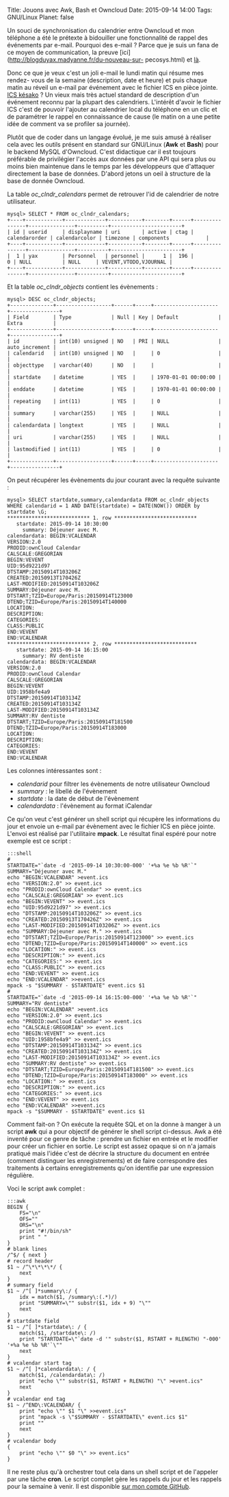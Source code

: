 Title: Jouons avec Awk, Bash et Owncloud
Date: 2015-09-14 14:00
Tags: GNU/Linux
Planet: false

Un souci de synchronisation du calendrier entre Owncloud et mon téléphone a
été le prétexte à bidouiller une fonctionnalité de rappel des événements par
e-mail. Pourquoi des e-mail ? Parce que je suis un fana de ce moyen de
communication, la preuve [ici](http://blogduyax.madyanne.fr/du-nouveau-sur-
pecosys.html) et [là](http://blogduyax.madyanne.fr/srmail.html).

Donc ce que je veux c'est un joli e-mail le lundi matin qui résume mes rendez-
vous de la semaine (description, date et heure) et puis chaque matin au réveil
un e-mail par événement avec le fichier ICS en pièce jointe. [ICS
késako](https://fr.wikipedia.org/wiki/ICalendar) ? Un vieux mais très actuel
standard de description d'un événement reconnu par la plupart des calendriers.
L'intérêt d'avoir le fichier ICS c'est de pouvoir l'ajouter au calendrier
local du téléphone en un clic et de paramétrer le rappel en connaissance de
cause (le matin on a une petite idée de comment va se profiler sa journée).

Plutôt que de coder dans un langage évolué, je me suis amusé à réaliser cela
avec les outils présent en standard sur GNU/Linux (**Awk** et **Bash**) pour
le backend MySQL d'Owncloud. C'est didactique car il est toujours préférable
de privilégier l'accès aux données par une API qui sera plus ou moins bien
maintenue dans le temps par les développeurs que d'attaquer directement la
base de données. D'abord jetons un oeil à structure de la base de donnée
Owncloud.

La table *oc_clndr_calendars* permet de retrouver l'id de calendrier de notre
utilisateur.

    mysql> SELECT * FROM oc_clndr_calendars;
    +----+------------+-------------+-----------+--------+------+---------------+---------------+----------+-----------------------+
    | id | userid     | displayname | uri       | active | ctag | calendarorder | calendarcolor | timezone | components            |
    +----+------------+-------------+-----------+--------+------+---------------+---------------+----------+-----------------------+
    |  1 | yax        | Personnel   | personnel |      1 |  196 |             0 | NULL          | NULL     | VEVENT,VTODO,VJOURNAL |
    +----+------------+-------------+-----------+--------+------+---------------+---------------+----------+-----------------------+

Et la table *oc_clndr_objects* contient les évènements :

    mysql> DESC oc_clndr_objects;
    +--------------+------------------+------+-----+---------------------+----------------+
    | Field        | Type             | Null | Key | Default             | Extra          |
    +--------------+------------------+------+-----+---------------------+----------------+
    | id           | int(10) unsigned | NO   | PRI | NULL                | auto_increment |
    | calendarid   | int(10) unsigned | NO   |     | 0                   |                |
    | objecttype   | varchar(40)      | NO   |     |                     |                |
    | startdate    | datetime         | YES  |     | 1970-01-01 00:00:00 |                |
    | enddate      | datetime         | YES  |     | 1970-01-01 00:00:00 |                |
    | repeating    | int(11)          | YES  |     | 0                   |                |
    | summary      | varchar(255)     | YES  |     | NULL                |                |
    | calendardata | longtext         | YES  |     | NULL                |                |
    | uri          | varchar(255)     | YES  |     | NULL                |                |
    | lastmodified | int(11)          | YES  |     | 0                   |                |
    +--------------+------------------+------+-----+---------------------+----------------+

On peut récupérer les évènements du jour courant avec la requête suivante : 

    mysql> SELECT startdate,summary,calendardata FROM oc_clndr_objects WHERE calendarid = 1 AND DATE(startdate) = DATE(NOW()) ORDER by startdate \G;
    *************************** 1. row ***************************
       startdate: 2015-09-14 10:30:00
         summary: Déjeuner avec M.
    calendardata: BEGIN:VCALENDAR
    VERSION:2.0
    PRODID:ownCloud Calendar
    CALSCALE:GREGORIAN
    BEGIN:VEVENT
    UID:95d9221d97
    DTSTAMP:20150914T103206Z
    CREATED:20150913T170426Z
    LAST-MODIFIED:20150914T103206Z
    SUMMARY:Déjeuner avec M.
    DTSTART;TZID=Europe/Paris:20150914T123000
    DTEND;TZID=Europe/Paris:20150914T140000
    LOCATION:
    DESCRIPTION:
    CATEGORIES:
    CLASS:PUBLIC
    END:VEVENT
    END:VCALENDAR
    *************************** 2. row ***************************
       startdate: 2015-09-14 16:15:00
         summary: RV dentiste
    calendardata: BEGIN:VCALENDAR
    VERSION:2.0
    PRODID:ownCloud Calendar
    CALSCALE:GREGORIAN
    BEGIN:VEVENT
    UID:1958bfe4a9
    DTSTAMP:20150914T103134Z
    CREATED:20150914T103134Z
    LAST-MODIFIED:20150914T103134Z
    SUMMARY:RV dentiste
    DTSTART;TZID=Europe/Paris:20150914T181500
    DTEND;TZID=Europe/Paris:20150914T183000
    LOCATION:
    DESCRIPTION:
    CATEGORIES:
    END:VEVENT
    END:VCALENDAR

Les colonnes intéressantes sont : 

- *calendarid* pour filtrer les évènements de notre utilisateur Owncloud
- *summary* : le libellé de l'évènement 
- *startdate* : la date de début de l'évènement 
- *calendardata* : l'évènement au format iCalendar

Ce qu'on veut c'est générer un shell script qui récupère les informations du
jour et envoie un e-mail par évènement avec le fichier ICS en pièce jointe.
L'envoi est réalisé par l'utilitaire **mpack**. Le résultat final espéré pour
notre exemple est ce script :


    :::shell
    # 
    STARTDATE="`date -d '2015-09-14 10:30:00-000' '+%a %e %b %R'`"
    SUMMARY="Déjeuner avec M."
    echo "BEGIN:VCALENDAR" >event.ics
    echo "VERSION:2.0" >> event.ics
    echo "PRODID:ownCloud Calendar" >> event.ics
    echo "CALSCALE:GREGORIAN" >> event.ics
    echo "BEGIN:VEVENT" >> event.ics
    echo "UID:95d9221d97" >> event.ics
    echo "DTSTAMP:20150914T103206Z" >> event.ics
    echo "CREATED:20150913T170426Z" >> event.ics
    echo "LAST-MODIFIED:20150914T103206Z" >> event.ics
    echo "SUMMARY:Déjeuner avec M." >> event.ics
    echo "DTSTART;TZID=Europe/Paris:20150914T123000" >> event.ics
    echo "DTEND;TZID=Europe/Paris:20150914T140000" >> event.ics
    echo "LOCATION:" >> event.ics
    echo "DESCRIPTION:" >> event.ics
    echo "CATEGORIES:" >> event.ics
    echo "CLASS:PUBLIC" >> event.ics
    echo "END:VEVENT" >> event.ics
    echo "END:VCALENDAR" >>event.ics
    mpack -s "$SUMMARY - $STARTDATE" event.ics $1
    #
    STARTDATE="`date -d '2015-09-14 16:15:00-000' '+%a %e %b %R'`"
    SUMMARY="RV dentiste"
    echo "BEGIN:VCALENDAR" >event.ics
    echo "VERSION:2.0" >> event.ics
    echo "PRODID:ownCloud Calendar" >> event.ics
    echo "CALSCALE:GREGORIAN" >> event.ics
    echo "BEGIN:VEVENT" >> event.ics
    echo "UID:1958bfe4a9" >> event.ics
    echo "DTSTAMP:20150914T103134Z" >> event.ics
    echo "CREATED:20150914T103134Z" >> event.ics
    echo "LAST-MODIFIED:20150914T103134Z" >> event.ics
    echo "SUMMARY:RV dentiste" >> event.ics
    echo "DTSTART;TZID=Europe/Paris:20150914T181500" >> event.ics
    echo "DTEND;TZID=Europe/Paris:20150914T183000" >> event.ics
    echo "LOCATION:" >> event.ics
    echo "DESCRIPTION:" >> event.ics
    echo "CATEGORIES:" >> event.ics
    echo "END:VEVENT" >> event.ics
    echo "END:VCALENDAR" >>event.ics
    mpack -s "$SUMMARY - $STARTDATE" event.ics $1


Comment fait-on ? On exécute la requête SQL et on la donne à manger à un
script **awk** qui a pour objectif de générer le shell script ci-dessus. Awk a
été inventé pour ce genre de tâche : prendre un fichier en entrée et le
modifier pour créer un fichier en sortie. Le script est assez opaque si on n'a
jamais pratiqué mais l'idée c'est de décrire la structure du document en
entrée (comment distinguer les enregistrements) et de faire correspondre des
traitements à certains enregistrements qu'on identifie par une expression
régulière.

Voci le script awk complet : 

    :::awk
    BEGIN { 
        FS="\n"    
        OFS=""
        ORS="\n"
        print "#!/bin/sh"
        print " " 
    }
    # blank lines
    /^$/ { next }
    # record header
    $1 ~ /^\*\*\*\*/ { 
        next
    }
    # summary field
    $1 ~ /^[ ]*summary\:/ {
        idx = match($1, /summary\:(.*)/)
        print "SUMMARY=\"" substr($1, idx + 9) "\""
        next
    }
    # startdate field
    $1 ~ /^[ ]*startdate\: / {
        match($1, /startdate\: /)
        print "STARTDATE=\"`date -d '" substr($1, RSTART + RLENGTH) "-000' '+%a %e %b %R'`\""
        next
    }
    # vcalendar start tag
    $1 ~ /^[ ]*calendardata\: / {
        match($1, /calendardata\: /)
        print "echo \"" substr($1, RSTART + RLENGTH) "\" >event.ics"
        next
    }
    # vcalendar end tag
    $1 ~ /^END\:VCALENDAR/ {
        print "echo \"" $1 "\" >>event.ics"   
        print "mpack -s \"$SUMMARY - $STARTDATE\" event.ics $1"
        print ""     
        next
    }
    # vcalendar body
    {            
        print "echo \"" $0 "\" >> event.ics"
    }

Il ne reste plus qu'à orchestrer tout cela dans un shell script et de
l'appeler par une tâche **cron**. Le script complet gère les rappels du jour
et les rappels pour la semaine à venir. Il est disponible [sur mon compte
GitHub](https://github.com/kianby/owncloud_calremind).
